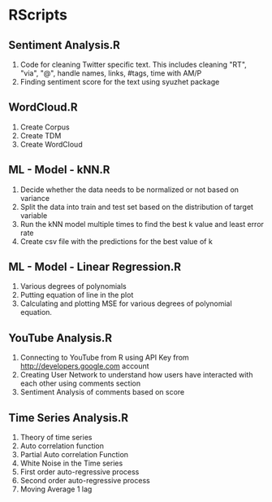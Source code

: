 # RScripts
## Sentiment Analysis.R    
  1. Code for cleaning Twitter specific text. This includes cleaning "RT", "via", "@", handle names, links, #tags, time with AM/P
  2. Finding sentiment score for the text using syuzhet package

## WordCloud.R
  1. Create Corpus
  2. Create TDM
  3. Create WordCloud

## ML - Model - kNN.R
  1. Decide whether the data needs to be normalized or not based on variance
  2. Split the data into train and test set based on the distribution of target variable
  3. Run the kNN model multiple times to find the best k value and least error rate
  4. Create csv file with the predictions for the best value of k
 
## ML - Model - Linear Regression.R
  1. Various degrees of polynomials
  2. Putting equation of line in the plot
  3. Calculating and plotting MSE for various degrees of polynomial equation.

## YouTube Analysis.R
  1. Connecting to YouTube from R using API Key from http://developers.google.com account
  2. Creating User Network to understand how users have interacted with each other using comments section
  3. Sentiment Analysis of comments based on score

## Time Series Analysis.R
  1. Theory of time series
  2. Auto correlation function
  3. Partial Auto correlation Function
  4. White Noise in the Time series
  5. First order auto-regressive process
  6. Second order auto-regressive process
  7. Moving Average 1 lag
